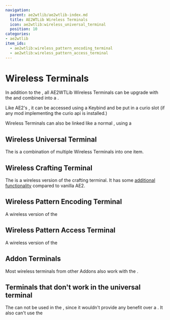 ```yaml
---
navigation:
  parent: ae2wtlib/ae2wtlib-index.md
  title: AE2WTLib Wireless Terminals
  icon: ae2wtlib:wireless_universal_terminal
  position: 10
categories:
- ae2wtlib
item_ids:
  - ae2wtlib:wireless_pattern_encoding_terminal
  - ae2wtlib:wireless_pattern_access_terminal
---
```


# Wireless Terminals

<ItemGrid>
  <ItemIcon id="ae2wtlib:wireless_universal_terminal" />
  <ItemIcon id="ae2:wireless_crafting_terminal" />
  <ItemIcon id="ae2wtlib:wireless_pattern_encoding_terminal" />
  <ItemIcon id="ae2wtlib:wireless_pattern_access_terminal" />
</ItemGrid>

In addition to the <ItemLink id="ae2:energy_card" />, all AE2WTLib Wireless Terminals can be upgrade with the <ItemLink id="ae2wtlib:quantum_bridge_card" />
and combined into a <ItemLink id="ae2wtlib:wireless_universal_terminal" />.

Like AE2's <ItemLink id="ae2:wireless_terminal" />, it can be accessed using a Keybind and be put in a curio slot
(if any mod implementing the curio api is installed.)

Wireless Terminals can also be linked like a normal <ItemLink id="ae2:wireless_terminal" />, using a <ItemLink id="ae2:wireless_access_point" />

## Wireless Universal Terminal

<ItemImage id="ae2wtlib:wireless_universal_terminal" scale="3" />

The <ItemLink id="ae2wtlib:wireless_universal_terminal" /> is a combination of multiple Wireless Terminals into one item.

## Wireless Crafting Terminal

<ItemImage id="ae2:wireless_crafting_terminal" scale="3" />

The <ItemLink id="ae2:wireless_crafting_terminal" /> is a wireless version of the crafting terminal.
It has some [additional functionality](wireless_crafting_terminal.md) compared to vanilla AE2.

## Wireless Pattern Encoding Terminal

<ItemImage id="ae2wtlib:wireless_pattern_encoding_terminal" scale="3" />

A wireless version of the <ItemLink id="ae2:pattern_encoding_terminal" />

<RecipeFor id="ae2wtlib:wireless_pattern_encoding_terminal" />

## Wireless Pattern Access Terminal

<ItemImage id="ae2wtlib:wireless_pattern_access_terminal" scale="3" />

A wireless version of the <ItemLink id="ae2:pattern_access_terminal" />

<RecipeFor id="ae2wtlib:wireless_pattern_access_terminal" />

## Addon Terminals

Most wireless terminals from other Addons also work with the <ItemLink id="ae2wtlib:wireless_universal_terminal" />.

## Terminals that don't work in the universal terminal

The <ItemLink id="ae2:wireless_terminal" /> can not be used in the <ItemLink id="ae2wtlib:wireless_universal_terminal" />,
since it wouldn't provide any benefit over a <ItemLink id="ae2:wireless_crafting_terminal" />.
It also can't use the <ItemLink id="ae2wtlib:quantum_bridge_card" />
